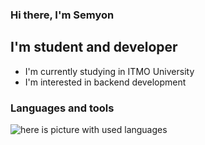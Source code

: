 ### Hi there, I'm Semyon

## I'm student and developer
- I'm currently studying in ITMO University
- I'm interested in backend development

### Languages and tools
<i class="programming lang-java"></i>
<i class="programming lang-python"></i>
<i class="programming lang-html"></i>
<i class="programming lang-css"></i>
<i class="programming lang-javascript"></i>
<i class="programming lang-c"></i>

<img src="https://github-readme-stats.vercel.app/api/top-langs?username=GesuYaro&show_icons=true&locale=en&layout=compact" alt="here is picture with used languages" />

<link href="https://languages.abranhe.com/logos.css" rel="stylesheet">
